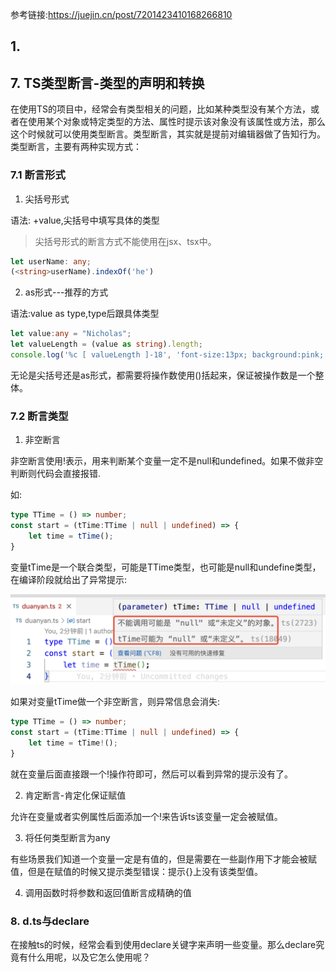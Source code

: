 参考链接:https://juejin.cn/post/7201423410168266810
## 1. 

## 7. TS类型断言-类型的声明和转换

在使用TS的项目中，经常会有类型相关的问题，比如某种类型没有某个方法，或者在使用某个对象或特定类型的方法、属性时提示该对象没有该属性或方法，那么这个时候就可以使用类型断言。类型断言，其实就是提前对编辑器做了告知行为。类型断言，主要有两种实现方式：

### 7.1 断言形式

1. 尖括号形式

语法: <type>+value,尖括号中填写具体的类型

> 尖括号形式的断言方式不能使用在jsx、tsx中。

```ts
let userName: any;
(<string>userName).indexOf('he')
```

2. as形式---推荐的方式

语法:value as type,type后跟具体类型

```ts
let value:any = "Nicholas";
let valueLength = (value as string).length;
console.log('%c [ valueLength ]-18', 'font-size:13px; background:pink; color:#bf2c9f;', valueLength)
```

无论是尖括号还是as形式，都需要将操作数使用()括起来，保证被操作数是一个整体。

### 7.2 断言类型

1. 非空断言

非空断言使用!表示，用来判断某个变量一定不是null和undefined。如果不做非空判断则代码会直接报错.

如:

```ts
type TTime = () => number;
const start = (tTime:TTime | null | undefined) => {
    let time = tTime();
}
```

变量tTime是一个联合类型，可能是TTime类型，也可能是null和undefine类型，在编译阶段就给出了异常提示:

![类型相关引起的异常](./images/i50.png)

如果对变量tTime做一个非空断言，则异常信息会消失:

```ts
type TTime = () => number;
const start = (tTime:TTime | null | undefined) => {
    let time = tTime!();
}
```

就在变量后面直接跟一个!操作符即可，然后可以看到异常的提示没有了。

2. 肯定断言-肯定化保证赋值

允许在变量或者实例属性后面添加一个!来告诉ts该变量一定会被赋值。

3. 将任何类型断言为any

有些场景我们知道一个变量一定是有值的，但是需要在一些副作用下才能会被赋值，但是在赋值的时候又提示类型错误：提示{}上没有该类型值。

4. 调用函数时将参数和返回值断言成精确的值

### 8. d.ts与declare

在接触ts的时候，经常会看到使用declare关键字来声明一些变量。那么declare究竟有什么用呢，以及它怎么使用呢？